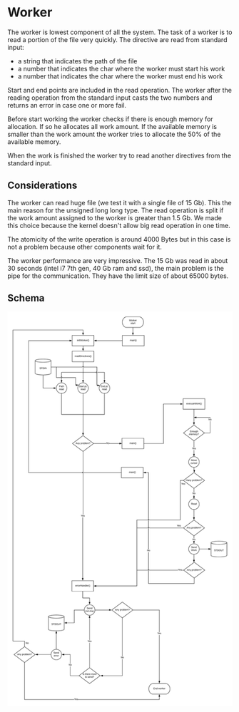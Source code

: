 # Worker
The worker is lowest component of all the system. The task of a worker is to read a portion of the file very quickly. The directive are read from standard input:

* a string that indicates the path of the file
* a number that indicates the char where the worker must start his work
* a number that indicates the char where the worker must end his work

Start and end points are included in the read operation. The worker after the reading operation from the standard input casts the two numbers and returns an error in case one or more fail.

Before start working the worker checks if there is enough memory for allocation. If so he allocates all work amount. If the available memory is smaller than the work amount the worker tries to allocate the 50% of the available memory.

When the work is finished the worker try to read another directives from the standard input.

## Considerations
The worker can read huge file (we test it with a single file of 15 Gb). This the main reason for the unsigned long long type. The read operation is split if the work amount assigned to the worker is greater than 1.5 Gb. We made this choice because the kernel doesn't allow big read operation in one time. 

The atomicity of the write operation is around 4000 Bytes but in this case is not a problem because other components wait for it.

The worker performance are very impressive. The 15 Gb was read in about 30 seconds (intel i7 7th gen, 40 Gb ram and ssd), the main problem is the pipe for the communication. They have the limit size of about 65000 bytes.


## Schema
![Worker schema](./Worker.png)
